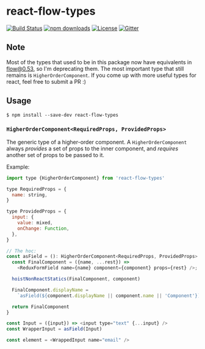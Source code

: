 # react-flow-types

[![Build Status](https://travis-ci.org/digiaonline/react-flow-types.svg?branch=develop)](https://travis-ci.org/digiaonline/react-flow-types)
[![npm downloads](https://img.shields.io/npm/dt/react-flow-types.svg)](https://www.npmjs.com/package/react-flow-types)
[![License](https://img.shields.io/badge/license-MIT-blue.svg)](https://raw.githubusercontent.com/nordsoftware/react-flow-types/master/LICENSE)
[![Gitter](https://img.shields.io/gitter/room/norsoftware/open-source.svg?maxAge=2592000)](https://gitter.im/nordsoftware/open-source)

## Note

Most of the types that used to be in this package now have equivalents in [flow@0.53](https://github.com/facebook/flow/releases/tag/v0.53.0), so I'm deprecating them. The most important type that still remains is `HigherOrderComponent`. If you come up with more useful types for react, feel free to submit a PR :)

## Usage

```
$ npm install --save-dev react-flow-types
```

### `HigherOrderComponent<RequiredProps, ProvidedProps>`

The generic type of a higher-order component. A `HigherOrderComponent` always *provides* a set of props to the inner component, and *requires* another set of props to be passed to it.

Example:

```javascript
import type {HigherOrderComponent} from 'react-flow-types'

type RequiredProps = {
  name: string,
}

type ProvidedProps = {
  input: {
    value: mixed,
    onChange: Function,
  },
}

// The hoc:
const asField = (): HigherOrderComponent<RequiredProps, ProvidedProps> => (component): any => {
  const FinalComponent = ({name, ...rest}) =>
    <ReduxFormField name={name} component={component} props={rest} />;

  hoistNonReactStatics(FinalComponent, component)

  FinalComponent.displayName =
    `asField(${component.displayName || component.name || 'Component'})`

  return FinalComponent
}

const Input = ({input}) => <input type="text" {...input} />
const WrapperInput = asField(Input)

const element = <WrappedInput name="email" />
```
